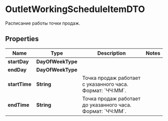 

# OutletWorkingScheduleItemDTO

Расписание работы точки продаж.

## Properties

Name | Type | Description | Notes
------------ | ------------- | ------------- | -------------
**startDay** | **DayOfWeekType** |  | 
**endDay** | **DayOfWeekType** |  | 
**startTime** | **String** | Точка продаж работает c указанного часа.  Формат: &#x60;ЧЧ:ММ&#x60;.  | 
**endTime** | **String** | Точка продаж работает до указанного часа.  Формат: &#x60;ЧЧ:ММ&#x60;.  | 



